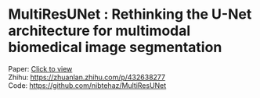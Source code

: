 # MultiResUNet : Rethinking the U-Net architecture for multimodal biomedical image segmentation

Paper: [Click to view](https://pdf.sciencedirectassets.com/271125/1-s2.0-S0893608019X00106/1-s2.0-S0893608019302503/main.pdf?X-Amz-Security-Token=IQoJb3JpZ2luX2VjEHwaCXVzLWVhc3QtMSJHMEUCIBrU10Kn%2FT5q94uaBRU9SxRq7x0WlWnlTw0OL7VMjlaVAiEApQaZvRHB%2FatmrJWt2XAHPvH0NlHBiOnV6pJLPN6tobUqgwQIhP%2F%2F%2F%2F%2F%2F%2F%2F%2F%2FARAEGgwwNTkwMDM1NDY4NjUiDGeTIRJZDuBPEcCyNirXAxya9UvNUThd855veqBsl86ESaZuMefhhKnyiUjZZrQuZn%2BEfv%2B22jvztt4BKyfIHYPeGN4XQ5e%2FNcSmiuSQT3s4mp50EGUMsra6dKr8ZGsjWs1tWRNGIuwiBxNN1yqapj83uSvxV8vyG8sSgToTvGW9lC6kmw1RUNuQbZqth3qeABUqMUQCmnw6bhilOSA8AF5kyHmjQDALlYB2vAt7676tbsp07omIJXleT2MEiDerv73dIPB1549LyUUKfsBJ4jtvNv35GIREKzh%2BX4YR2lI1AkaWfp%2B1FNoBVHzG%2BmOx2Xh1%2BUawU0ba2fdf4M0G%2FykfOWmAkt036LTd5KIGWHWTG2kO6QLrGxhQQsNydv%2FZ%2BvIki82uiI%2FXndWgsAm%2BNzoYayc8GMGi1pyMohNPIhWtGfHStMJKXgMtkgCnxUqM0hJhlsA7tyu23%2FoQr3%2Bzus4C7Ywh0qiwQLaxZcttm2H1RD4WyYQQlQ9ivyGIZ5lCebu6BQvvK%2Bb7f9DA8ZYaC%2F3FA3Rg7BYJ4xM%2FmDj%2B9h1DLj%2FuZzHruBt5pewdVmeumwLKpLPj6eXvY%2BotWI%2FPWcPk%2FIbFQOXjg2RD0vUWybti3lkmWsG%2FkNkWQgtvG200fPkgVQzG6zCrltSOBjqlAeVN8n8Gri7yU%2Fk6pYKkz34Ps4T%2BNHXeKQx8KsM4%2BWPXJakfErsjjbCaCPFNgYI1FVEYBVpGF3ZSFCxqXu8HaZ%2BLTbpBFghne%2FBOhG6KLA8163XWWdiS6YH99K7FRRqAL%2BabLsecGiSLFRrKvAI5bJCDiVT3pF1xtyzg8WOsXgqvzMVHiYRwUFa8xZvj6z%2Bp8SOZIJTDEiBNJEBVp94npyvtFA6xQQ%3D%3D&X-Amz-Algorithm=AWS4-HMAC-SHA256&X-Amz-Date=20220105T034418Z&X-Amz-SignedHeaders=host&X-Amz-Expires=300&X-Amz-Credential=ASIAQ3PHCVTYTVCI7LG5%2F20220105%2Fus-east-1%2Fs3%2Faws4_request&X-Amz-Signature=7ad2a3c3b49599954837bcb220712bb98b9e2317ff6ba645ec5b2e6105a155e8&hash=0301f48866f90fc754e2097a45901dc7d50f2966cb3d2a1c9cb2ceca39e3afa4&host=68042c943591013ac2b2430a89b270f6af2c76d8dfd086a07176afe7c76c2c61&pii=S0893608019302503&tid=spdf-106a5f2b-f873-4ddd-8a1f-b0ef95c8cc94&sid=8a2054579686a94ed19a99a0f27b9f2bcc37gxrqa&type=client) <br/>
Zhihu: https://zhuanlan.zhihu.com/p/432638277 <br/>
Code: https://github.com/nibtehaz/MultiResUNet

